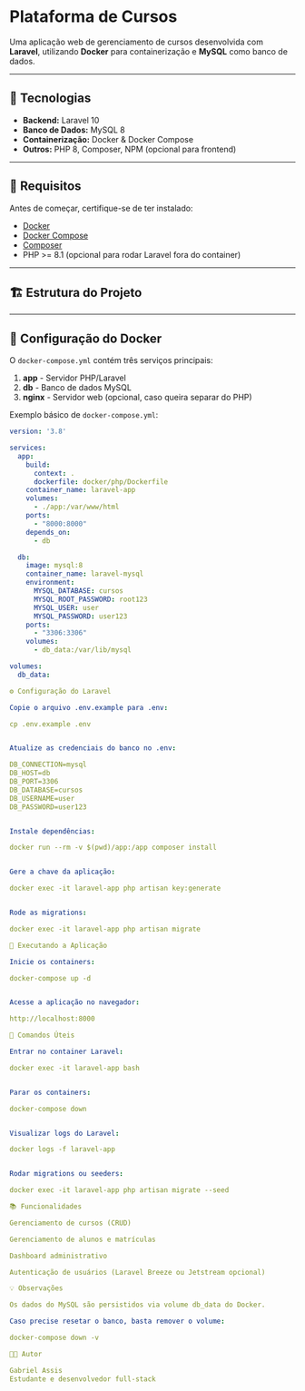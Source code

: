 # Plataforma de Cursos

Uma aplicação web de gerenciamento de cursos desenvolvida com **Laravel**, utilizando **Docker** para containerização e **MySQL** como banco de dados.

---

## 🔹 Tecnologias

- **Backend:** Laravel 10
- **Banco de Dados:** MySQL 8
- **Containerização:** Docker & Docker Compose
- **Outros:** PHP 8, Composer, NPM (opcional para frontend)

---

## 🚀 Requisitos

Antes de começar, certifique-se de ter instalado:

- [Docker](https://docs.docker.com/get-docker/)
- [Docker Compose](https://docs.docker.com/compose/install/)
- [Composer](https://getcomposer.org/)
- PHP >= 8.1 (opcional para rodar Laravel fora do container)

---

## 🏗️ Estrutura do Projeto


---

## 🐳 Configuração do Docker

O `docker-compose.yml` contém três serviços principais:

1. **app** - Servidor PHP/Laravel
2. **db** - Banco de dados MySQL
3. **nginx** - Servidor web (opcional, caso queira separar do PHP)

Exemplo básico de `docker-compose.yml`:

```yaml
version: '3.8'

services:
  app:
    build:
      context: .
      dockerfile: docker/php/Dockerfile
    container_name: laravel-app
    volumes:
      - ./app:/var/www/html
    ports:
      - "8000:8000"
    depends_on:
      - db

  db:
    image: mysql:8
    container_name: laravel-mysql
    environment:
      MYSQL_DATABASE: cursos
      MYSQL_ROOT_PASSWORD: root123
      MYSQL_USER: user
      MYSQL_PASSWORD: user123
    ports:
      - "3306:3306"
    volumes:
      - db_data:/var/lib/mysql

volumes:
  db_data:

⚙️ Configuração do Laravel

Copie o arquivo .env.example para .env:

cp .env.example .env


Atualize as credenciais do banco no .env:

DB_CONNECTION=mysql
DB_HOST=db
DB_PORT=3306
DB_DATABASE=cursos
DB_USERNAME=user
DB_PASSWORD=user123


Instale dependências:

docker run --rm -v $(pwd)/app:/app composer install


Gere a chave da aplicação:

docker exec -it laravel-app php artisan key:generate


Rode as migrations:

docker exec -it laravel-app php artisan migrate

🚀 Executando a Aplicação

Inicie os containers:

docker-compose up -d


Acesse a aplicação no navegador:

http://localhost:8000

🧪 Comandos Úteis

Entrar no container Laravel:

docker exec -it laravel-app bash


Parar os containers:

docker-compose down


Visualizar logs do Laravel:

docker logs -f laravel-app


Rodar migrations ou seeders:

docker exec -it laravel-app php artisan migrate --seed

📚 Funcionalidades

Gerenciamento de cursos (CRUD)

Gerenciamento de alunos e matrículas

Dashboard administrativo

Autenticação de usuários (Laravel Breeze ou Jetstream opcional)

💡 Observações

Os dados do MySQL são persistidos via volume db_data do Docker.

Caso precise resetar o banco, basta remover o volume:

docker-compose down -v

👨‍💻 Autor

Gabriel Assis
Estudante e desenvolvedor full-stack